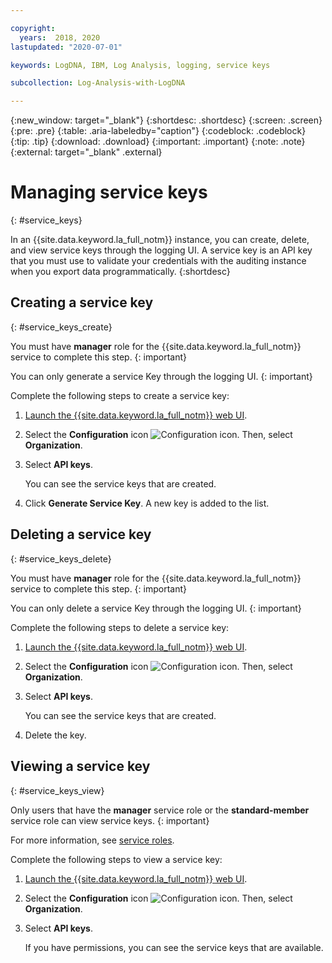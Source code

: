 ```yaml
---

copyright:
  years:  2018, 2020
lastupdated: "2020-07-01"

keywords: LogDNA, IBM, Log Analysis, logging, service keys

subcollection: Log-Analysis-with-LogDNA

---
```


{:new_window: target="_blank"}
{:shortdesc: .shortdesc}
{:screen: .screen}
{:pre: .pre}
{:table: .aria-labeledby="caption"}
{:codeblock: .codeblock}
{:tip: .tip}
{:download: .download}
{:important: .important}
{:note: .note}
{:external: target="_blank" .external}
 
# Managing service keys
{: #service_keys}

In an {{site.data.keyword.la_full_notm}} instance, you can create, delete, and view service keys through the logging UI. A service key is an API key that you must use to validate your credentials with the auditing instance when you export data programmatically.
{:shortdesc}


## Creating a service key
{: #service_keys_create}

You must have **manager** role for the {{site.data.keyword.la_full_notm}} service to complete this step.
{: important} 

You can only generate a service Key through the logging UI.
{: important}
    
Complete the following steps to create a service key:

1. [Launch the {{site.data.keyword.la_full_notm}} web UI](/docs/Log-Analysis-with-LogDNA?topic=Log-Analysis-with-LogDNA-launch).

2. Select the **Configuration** icon ![Configuration icon](images/admin.png). Then, select **Organization**. 

3. Select **API keys**.

    You can see the service keys that are created.   

4. Click **Generate Service Key**. A new key is added to the list. 



## Deleting a service key
{: #service_keys_delete}

You must have **manager** role for the {{site.data.keyword.la_full_notm}} service to complete this step.
{: important} 

You can only delete a service Key through the logging UI.
{: important}

Complete the following steps to delete a service key:

1. [Launch the {{site.data.keyword.la_full_notm}} web UI](/docs/Log-Analysis-with-LogDNA?topic=Log-Analysis-with-LogDNA-launch).

2. Select the **Configuration** icon ![Configuration icon](images/admin.png). Then, select **Organization**. 

3. Select **API keys**.

    You can see the service keys that are created.   

4. Delete the key.


## Viewing a service key
{: #service_keys_view}

Only users that have the **manager** service role or the **standard-member** service role can view service keys.
{: important} 

For more information, see [service roles](/docs/Log-Analysis-with-LogDNA?topic=Log-Analysis-with-LogDNA-work_iam).

Complete the following steps to view a service key:

1. [Launch the {{site.data.keyword.la_full_notm}} web UI](/docs/Log-Analysis-with-LogDNA?topic=Log-Analysis-with-LogDNA-launch).

2. Select the **Configuration** icon ![Configuration icon](images/admin.png). Then, select **Organization**. 

3. Select **API keys**.

    If you have permissions, you can see the service keys that are available.   



